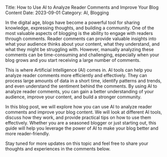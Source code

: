 Title: How to Use AI to Analyze Reader Comments and Improve Your Blog Content
Date: 2023-09-01
Category: AI, Blogging

In the digital age, blogs have become a powerful tool for sharing knowledge, expressing thoughts, and building a community. One of the most valuable aspects of blogging is the ability to engage with readers through comments. Reader comments can provide valuable insights into what your audience thinks about your content, what they understand, and what they might be struggling with. However, manually analyzing these comments can be time-consuming and challenging, especially when your blog grows and you start receiving a large number of comments.

This is where Artificial Intelligence (AI) comes in. AI tools can help you analyze reader comments more efficiently and effectively. They can process large amounts of data in a short time, identify patterns and trends, and even understand the sentiment behind the comments. By using AI to analyze reader comments, you can gain a better understanding of your audience, improve your content, and build a stronger community.

In this blog post, we will explore how you can use AI to analyze reader comments and improve your blog content. We will look at different AI tools, discuss how they work, and provide practical tips on how to use them effectively. Whether you are a seasoned blogger or just starting out, this guide will help you leverage the power of AI to make your blog better and more reader-friendly.

Stay tuned for more updates on this topic and feel free to share your thoughts and experiences in the comments below.

